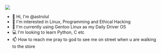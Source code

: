 <img src="https://img.shields.io/liberapay/goal/astrolul.svg?logo=liberapay">

- 👋 Hi, I'm @astrolul
- 👀 I'm interested in Linux, Programming and Ethical Hacking
- 🌱 I'm currently using Gentoo Linux as my Daily Driver OS
- 💻 I'm looking to learn Python, C etc
- 📫 How to reach me pray to god to see me on street when u are walking to the store
